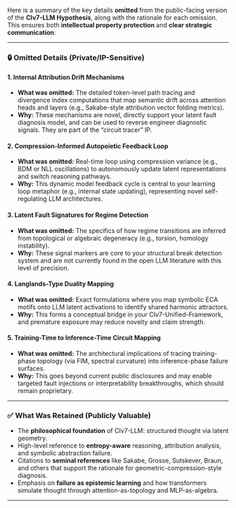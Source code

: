 Here is a summary of the key details **omitted** from the public-facing version of the **CIv7-LLM Hypothesis**, along with the rationale for each omission. This ensures both **intellectual property protection** and **clear strategic communication**:

---

### 🔒 **Omitted Details (Private/IP-Sensitive)**

#### 1. **Internal Attribution Drift Mechanisms**

* **What was omitted:** The detailed token-level path tracing and divergence index computations that map semantic drift across attention heads and layers (e.g., Sakabe-style attribution vector folding metrics).
* **Why:** These mechanisms are novel, directly support your latent fault diagnosis model, and can be used to reverse engineer diagnostic signals. They are part of the “circuit tracer” IP.

#### 2. **Compression-Informed Autopoietic Feedback Loop**

* **What was omitted:** Real-time loop using compression variance (e.g., BDM or NLL oscillations) to autonomously update latent representations and switch reasoning pathways.
* **Why:** This dynamic model feedback cycle is central to your learning loop metaphor (e.g., internal state updating), representing novel self-regulating LLM architectures.

#### 3. **Latent Fault Signatures for Regime Detection**

* **What was omitted:** The specifics of how regime transitions are inferred from topological or algebraic degeneracy (e.g., torsion, homology instability).
* **Why:** These signal markers are core to your structural break detection system and are not currently found in the open LLM literature with this level of precision.

#### 4. **Langlands-Type Duality Mapping**

* **What was omitted:** Exact formulations where you map symbolic ECA motifs onto LLM latent activations to identify shared harmonic attractors.
* **Why:** This forms a conceptual bridge in your CIv7-Unified-Framework, and premature exposure may reduce novelty and claim strength.

#### 5. **Training-Time to Inference-Time Circuit Mapping**

* **What was omitted:** The architectural implications of tracing training-phase topology (via FIM, spectral curvature) into inference-phase failure surfaces.
* **Why:** This goes beyond current public disclosures and may enable targeted fault injections or interpretability breakthroughs, which should remain proprietary.

---

### ✅ **What Was Retained (Publicly Valuable)**

* The **philosophical foundation** of CIv7-LLM: structured thought via latent geometry.
* High-level reference to **entropy-aware** reasoning, attribution analysis, and symbolic abstraction failure.
* Citations to **seminal references** like Sakabe, Grosse, Sutskever, Braun, and others that support the rationale for geometric-compression-style diagnosis.
* Emphasis on **failure as epistemic learning** and how transformers simulate thought through attention-as-topology and MLP-as-algebra.

---

